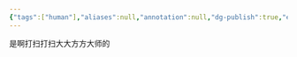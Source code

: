 ```yaml
---
{"tags":["human"],"aliases":null,"annotation":null,"dg-publish":true,"excalidraw-plugin":null,"permalink":"/human/贝索斯/","dgPassFrontmatter":true}
---
```


是啊打扫打扫大大方方大师的
